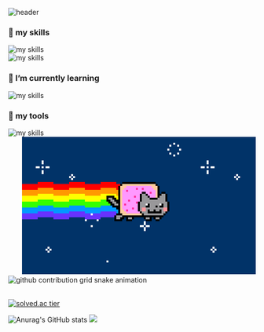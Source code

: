 ![header](https://capsule-render.vercel.app/api?type=waving&color=auto&height=300&section=header&text=jiho_seo&fontSize=70)

<div>
	
### 🌱 my skills
<img alt="my skills" src="https://skillicons.dev/icons?theme=light&perline=8&i=py,django,sqlite" /><br>
<img alt="my skills" src="https://skillicons.dev/icons?theme=light&perline=8&i=html,css,bootstrap" />

### 🌱 I’m currently learning
<img alt="my skills" src="https://skillicons.dev/icons?theme=light&perline=8&i=java,spring,mysql" />

### 🌱 my tools
<img alt="my skills" src="https://skillicons.dev/icons?theme=light&perline=8&i=github,gitlab,git,vscode" />
<div/>
	
<div align="right" >
  <a href="https://timkayhou.com/">
    <img src="https://raw.githubusercontent.com/timkayhou/my-pictures/main/gif/Cat-Nyan-Gif.gif"/>
  </a>
</div>


<picture>
  <source media="(prefers-color-scheme: dark)" srcset="https://raw.githubusercontent.com/NEU-chaldea/NEU-chaldea/output/github-contribution-grid-snake-dark.svg">
  <source media="(prefers-color-scheme: light)" srcset="https://raw.githubusercontent.com/NEU-chaldea/NEU-chaldea/output/github-contribution-grid-snake.svg">
  <img alt="github contribution grid snake animation" src="https://raw.githubusercontent.com/NEU-chaldea/NEU-chaldea/output/github-contribution-grid-snake.svg">
</picture>



<br>[![solved.ac tier](http://mazassumnida.wtf/api/generate_badge?boj=cjsrhd882)](https://solved.ac/cjsrhd882)

![Anurag's GitHub stats](https://github-readme-stats.vercel.app/api?username=NEU-chaldea&show_icons=true&theme=noctis_minimus)
<img src="https://github-readme-stats.vercel.app/api/top-langs/?username=NEU-chaldea&theme=tokyonight">
	
